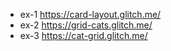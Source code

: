 - ex-1 https://card-layout.glitch.me/
- ex-2 https://grid-cats.glitch.me/
- ex-3 https://cat-grid.glitch.me/